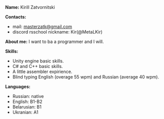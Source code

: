 **Name:** Kirill Zatvornitski

**Contacts:**
* mail: masterzatk@gmail.com
* discord rsschool nickname: Kir(@MetaLKir)


**About me:** I want to ba a programmer and I will.


**Skills:**
* Unity engine basic skills. 
* C# and C++ basic skills. 
* A little assembler expirience. 
* Blind typing English (overage 55 wpm) and Russian (average 40 wpm).


**Languages:**
* Russian: native
* English: B1-B2
* Belarusian: B1
* Ukranian: A1